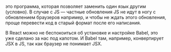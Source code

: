 это программа, которая позволяет заменить один язык другим (условно). 
В случае с JS — частные обновления JS не идут в ногу с обновлением браузеров например, и чтобы не ждать этого обновления, проще перевести код в старый формат после его написания. 

В React можно не беспокоиться об установке и настройке Babel, это уже сделано за нас под капотом. И Babel там, например, конвертирует JSX в JS, так как браузер не понимает JSX.